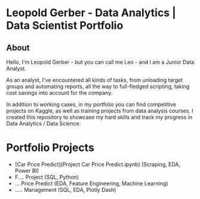 # Leopold Gerber - Data Analytics | Data Scientist Portfolio
## About
Hello, I'm Leopold Gerber - but you can call me Leo - and I am a Junior Data Analyst.

As an analyst, I've encountered all kinds of tasks, from unloading target groups and automating reports, all the way to full-fledged scripting, taking cost savings into account for the company. 

In addition to working cases, in my portfolio you can find competitive projects on Kaggle, as well as training projects from data analysis courses.
I created this repository to showcase my hard skills and track my progress in Data Analytics / Data Science.

# Portfolio Projects
- [Car Price Predict](Project Car Price Predict.ipynb) (Scraping, EDA, Power BI)
- F.... Project (SQL, Python)
- ... Price Predict (EDA, Feature Engineering, Machine Learning)
- ..... Management (SQL, EDA, Plotly Dash)
